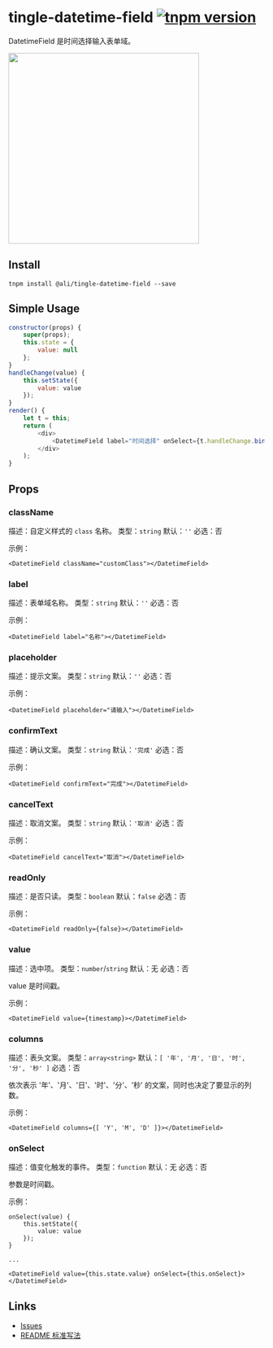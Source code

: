 # tingle-datetime-field [![tnpm version](http://web.npm.alibaba-inc.com/badge/v/@ali/tingle-datetime-field.svg?style=flat-square)](http://web.npm.alibaba-inc.com/package/@ali/tingle-datetime-field)

DatetimeField 是时间选择输入表单域。

<img src="https://gw.alicdn.com/tfscom/TB1ABR9LXXXXXbRXFXXXXXXXXXX.png" width="375">

## Install

```
tnpm install @ali/tingle-datetime-field --save
```

## Simple Usage

```js
constructor(props) {
    super(props);
    this.state = {
        value: null
    };
}
handleChange(value) {
    this.setState({
        value: value
    });
}
render() {
    let t = this;
    return (
        <div>
            <DatetimeField label="时间选择" onSelect={t.handleChange.bind(t)} value={t.state.value} placeholder="请输入"/>
        </div>
    );
}
```

## Props

### className

描述：自定义样式的 `class` 名称。
类型：`string`
默认：`''`
必选：否

示例：

```
<DatetimeField className="customClass"></DatetimeField>
```

### label

描述：表单域名称。
类型：`string`
默认：`''`
必选：否

示例：

```
<DatetimeField label="名称"></DatetimeField>
```

### placeholder

描述：提示文案。
类型：`string`
默认：`''`
必选：否

示例：

```
<DatetimeField placeholder="请输入"></DatetimeField>
```

### confirmText

描述：确认文案。
类型：`string`
默认：`'完成'`
必选：否

示例：

```
<DatetimeField confirmText="完成"></DatetimeField>
```

### cancelText

描述：取消文案。
类型：`string`
默认：`'取消'`
必选：否

示例：

```
<DatetimeField cancelText="取消"></DatetimeField>
```

### readOnly

描述：是否只读。
类型：`boolean`
默认：`false`
必选：否

示例：

```
<DatetimeField readOnly={false}></DatetimeField>
```

### value

描述：选中项。
类型：`number`/`string`
默认：无
必选：否

value 是时间戳。

示例：

```
<DatetimeField value={timestamp}></DatetimeField>
```

### columns

描述：表头文案。
类型：`array<string>`
默认：`[ '年', '月', '日', '时', '分', '秒' ]`
必选：否

依次表示 '年'、'月'、'日'、'时'、'分'、'秒' 的文案，同时也决定了要显示的列数。

示例：

```
<DatetimeField columns={[ 'Y', 'M', 'D' ]}></DatetimeField>
```

### onSelect

描述：值变化触发的事件。
类型：`function`
默认：无
必选：否

参数是时间戳。

示例：

```
onSelect(value) {
    this.setState({
        value: value
    });
}

...

<DatetimeField value={this.state.value} onSelect={this.onSelect}></DatetimeField>
```

## Links

- [Issues](http://gitlab.alibaba-inc.com/tingle-ui/tingle-datetime-field/issues)
- [README 标准写法](http://gitlab.alibaba-inc.com/tingle-ui/doc/blob/master/README%E6%A0%87%E5%87%86%E5%86%99%E6%B3%95.md)
